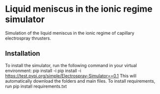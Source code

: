 # Liquid meniscus in the ionic regime simulator
 Simulation of the liquid meniscus in the ionic regime of capillary electrospray thrusters.
## Installation
To install the simulator, run the following command in your virtual environment: pip install -i pip install -i https://test.pypi.org/simple/Electrospray-Simulator==0.1
This will automatically download the folders and main files.
To install requirements, run pip install requirements.txt
